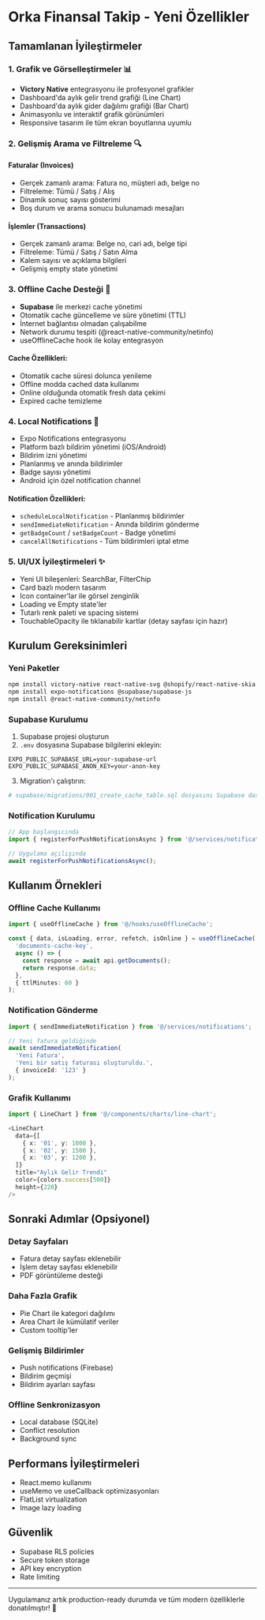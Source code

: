 # Orka Finansal Takip - Yeni Özellikler

## Tamamlanan İyileştirmeler

### 1. Grafik ve Görselleştirmeler 📊
- **Victory Native** entegrasyonu ile profesyonel grafikler
- Dashboard'da aylık gelir trend grafiği (Line Chart)
- Dashboard'da aylık gider dağılımı grafiği (Bar Chart)
- Animasyonlu ve interaktif grafik görünümleri
- Responsive tasarım ile tüm ekran boyutlarına uyumlu

### 2. Gelişmiş Arama ve Filtreleme 🔍
#### Faturalar (Invoices)
- Gerçek zamanlı arama: Fatura no, müşteri adı, belge no
- Filtreleme: Tümü / Satış / Alış
- Dinamik sonuç sayısı gösterimi
- Boş durum ve arama sonucu bulunamadı mesajları

#### İşlemler (Transactions)
- Gerçek zamanlı arama: Belge no, cari adı, belge tipi
- Filtreleme: Tümü / Satış / Satın Alma
- Kalem sayısı ve açıklama bilgileri
- Gelişmiş empty state yönetimi

### 3. Offline Cache Desteği 💾
- **Supabase** ile merkezi cache yönetimi
- Otomatik cache güncelleme ve süre yönetimi (TTL)
- İnternet bağlantısı olmadan çalışabilme
- Network durumu tespiti (@react-native-community/netinfo)
- useOfflineCache hook ile kolay entegrasyon

#### Cache Özellikleri:
- Otomatik cache süresi dolunca yenileme
- Offline modda cached data kullanımı
- Online olduğunda otomatik fresh data çekimi
- Expired cache temizleme

### 4. Local Notifications 🔔
- Expo Notifications entegrasyonu
- Platform bazlı bildirim yönetimi (iOS/Android)
- Bildirim izni yönetimi
- Planlanmış ve anında bildirimler
- Badge sayısı yönetimi
- Android için özel notification channel

#### Notification Özellikleri:
- `scheduleLocalNotification` - Planlanmış bildirimler
- `sendImmediateNotification` - Anında bildirim gönderme
- `getBadgeCount` / `setBadgeCount` - Badge yönetimi
- `cancelAllNotifications` - Tüm bildirimleri iptal etme

### 5. UI/UX İyileştirmeleri ✨
- Yeni UI bileşenleri: SearchBar, FilterChip
- Card bazlı modern tasarım
- Icon container'lar ile görsel zenginlik
- Loading ve Empty state'ler
- Tutarlı renk paleti ve spacing sistemi
- TouchableOpacity ile tıklanabilir kartlar (detay sayfası için hazır)

## Kurulum Gereksinimleri

### Yeni Paketler
```bash
npm install victory-native react-native-svg @shopify/react-native-skia
npm install expo-notifications @supabase/supabase-js
npm install @react-native-community/netinfo
```

### Supabase Kurulumu
1. Supabase projesi oluşturun
2. `.env` dosyasına Supabase bilgilerini ekleyin:
```
EXPO_PUBLIC_SUPABASE_URL=your-supabase-url
EXPO_PUBLIC_SUPABASE_ANON_KEY=your-anon-key
```
3. Migration'ı çalıştırın:
```bash
# supabase/migrations/001_create_cache_table.sql dosyasını Supabase dashboard'dan çalıştırın
```

### Notification Kurulumu
```typescript
// App başlangıcında
import { registerForPushNotificationsAsync } from '@/services/notifications';

// Uygulama açılışında
await registerForPushNotificationsAsync();
```

## Kullanım Örnekleri

### Offline Cache Kullanımı
```typescript
import { useOfflineCache } from '@/hooks/useOfflineCache';

const { data, isLoading, error, refetch, isOnline } = useOfflineCache(
  'documents-cache-key',
  async () => {
    const response = await api.getDocuments();
    return response.data;
  },
  { ttlMinutes: 60 }
);
```

### Notification Gönderme
```typescript
import { sendImmediateNotification } from '@/services/notifications';

// Yeni fatura geldiğinde
await sendImmediateNotification(
  'Yeni Fatura',
  'Yeni bir satış faturası oluşturuldu.',
  { invoiceId: '123' }
);
```

### Grafik Kullanımı
```typescript
import { LineChart } from '@/components/charts/line-chart';

<LineChart
  data={[
    { x: '01', y: 1000 },
    { x: '02', y: 1500 },
    { x: '03', y: 1200 },
  ]}
  title="Aylık Gelir Trendi"
  color={colors.success[500]}
  height={220}
/>
```

## Sonraki Adımlar (Opsiyonel)

### Detay Sayfaları
- Fatura detay sayfası eklenebilir
- İşlem detay sayfası eklenebilir
- PDF görüntüleme desteği

### Daha Fazla Grafik
- Pie Chart ile kategori dağılımı
- Area Chart ile kümülatif veriler
- Custom tooltip'ler

### Gelişmiş Bildirimler
- Push notifications (Firebase)
- Bildirim geçmişi
- Bildirim ayarları sayfası

### Offline Senkronizasyon
- Local database (SQLite)
- Conflict resolution
- Background sync

## Performans İyileştirmeleri
- React.memo kullanımı
- useMemo ve useCallback optimizasyonları
- FlatList virtualization
- Image lazy loading

## Güvenlik
- Supabase RLS policies
- Secure token storage
- API key encryption
- Rate limiting

---

Uygulamanız artık production-ready durumda ve tüm modern özelliklerle donatılmıştır! 🚀
